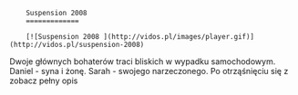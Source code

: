 
        Suspension 2008 
        =============
        
        [![Suspension 2008 ](http://vidos.pl/images/player.gif)](http://vidos.pl/suspension-2008)
        
        
 Dwoje głównych bohaterów traci bliskich w wypadku samochodowym. Daniel - syna i żonę. Sarah - swojego narzeczonego. Po otrząśnięciu się z zobacz pełny opis
    